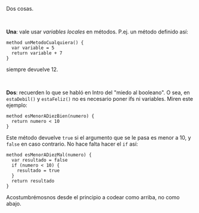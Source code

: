 Dos cosas.

<br>

**Una**: vale usar _variables locales_ en métodos. P.ej. un método definido así:

```wollok
method unMetodoCualquiera() {
  var variable = 5
  return variable + 7
}
```

siempre devuelve 12.

<br>

**Dos**: recuerden lo que se habló en Intro del "miedo al booleano". O sea, en `estaDebil()` y `estaFeliz()` no es necesario poner ifs ni variables. Miren este ejemplo:

```wollok
method esMenorADiezBien(numero) {
  return numero < 10
}
```

Este método devuelve `true` si el argumento que se le pasa es menor a 10, y `false` en caso contrario. No hace falta hacer el `if` así:

```wollok
method esMenorADiezMal(numero) {
  var resultado = false
  if (numero < 10) {
    resultado = true
  }
  return resultado
}
```

Acostumbrémosnos desde el principio a codear como arriba, no como abajo.
